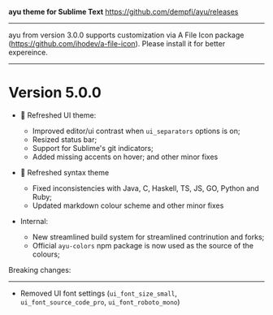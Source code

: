 **ayu theme for Sublime Text**
https://github.com/dempfi/ayu/releases

********************************************************************************
ayu from version 3.0.0 supports customization via A File Icon package
(https://github.com/ihodev/a-file-icon). Please install it for better expereince.
********************************************************************************

# Version 5.0.0

- 🎉 Refreshed UI theme:
  - Improved editor/ui contrast when `ui_separators` options is on;
  - Resized status bar;
  - Support for Sublime's git indicators;
  - Added missing accents on hover;
  and other minor fixes

- 🎉 Refreshed syntax theme
  - Fixed inconsistencies with Java, C, Haskell, TS, JS, GO, Python and Ruby;
  - Updated markdown colour scheme
  and other minor fixes

- Internal:
  - New streamlined build system for streamlined contrinution and forks;
  - Official `ayu-colors` npm package is now used as the source of the colours;

Breaking changes:
*******************************************************
- Removed UI font settings (`ui_font_size_small`, `ui_font_source_code_pro`, `ui_font_roboto_mono`)
